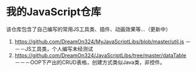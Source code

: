 # 我的JavaScript仓库
该仓库包含了自己编写的常用JS工具类、插件、动画效果等...（更新中）</br>
1. https://github.com/DreamOn324/MyJavaScriptLibs/blob/master/util.js －－－JS工具类，个人编写未经测试</br>
2. https://github.com/DreamOn324/JavaScriptLibs/tree/master/dataTable －－－OOP下产出的CRUD表格，创建方式类似Java类，非控件。

  
